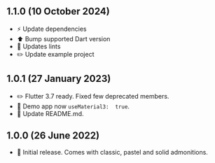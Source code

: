 ## 1.1.0 (10 October 2024)

- :zap: Update dependencies 
- :arrow_up: Bump supported Dart version
- :rotating_light: Updates lints
- :pencil2: Update example project

## 1.0.1 (27 January 2023)

- :pencil2: Flutter 3.7 ready. Fixed few deprecated members.
- :lipstick: Demo app now `useMaterial3:  true`.
- :memo: Update README.md.

## 1.0.0 (26 June 2022)

- :tada: Initial release. Comes with classic, pastel and solid admonitions.
